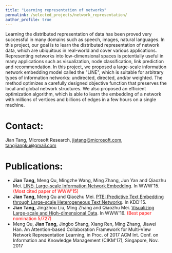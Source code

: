 ```yaml
---
title: "Learning representation of networks"
permalink: /selected_projects/network_representation/
author_profile: true
---
```


Learning the distributed representation of data has been proved very successful in many domains such as speech, images, natural languages. In this project, our goal is to learn the distributed representation of network data, which are ubiquitous in real-world and cover various applications. Representing networks into low-dimensional spaces is potentially useful in many applications such as visualization, node classification, link prediction and recommendation. In this project, we proposed a large-scale information network embedding model called the "LINE", which is suitable for arbitrary types of information networks: undirected, directed, and/or weighted. The method optimizes a carefully designed objective function that preserves the local and global network structures. We also proposed an efficient optimization algorithm, which is able to learn the embedding of a network with millions of vertices and billions of edges in a few hours on a single machine. 

Contact:
======
Jian Tang, Microsoft Research, jiatang@microsoft.com, tangjianpku@gmail.com

Publications:
======
* **Jian Tang,** Meng Qu, Mingzhe Wang, Ming Zhang, Jun Yan and  Qiaozhu Mei. [LINE: Large-scale Information Network Embedding](https://arxiv.org/abs/1503.03578). In WWW'15. <span style="color:red">(Most cited paper of WWW'15)</span>
* **Jian Tang,** Meng Qu and Qiaozhu Mei. [PTE: Predictive Text Embedding through Large-scale Heterogeneous Text Networks](https://arxiv.org/abs/1508.00200). In KDD'15.
* **Jian Tang,** Jingzhou Liu, Ming Zhang and Qiaozhu Mei. [Visualizing Large-scale and High-dimensional Data](https://arxiv.org/abs/1602.00370). In WWW'16. <span style='color:red'>(Best paper nomination 5/727)</span>
* Meng Qu, **Jian Tang,** Jingbo Shang, Xiang Ren, Ming Zhang, Jiawei Han. An Attention-based Collaboration Framework for Multi-View Network Representation Learning, in Proc. of 2017 ACM Int. Conf. on Information and Knowledge Management (CIKM'17), Singapore, Nov. 2017
